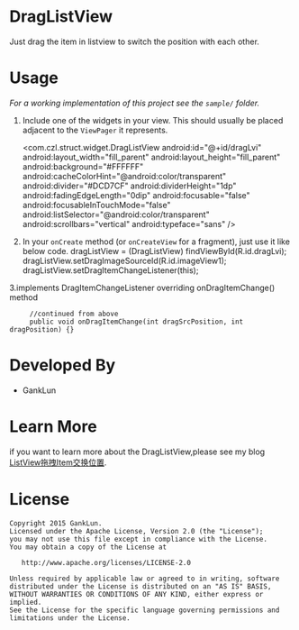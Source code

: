 DragListView
==========================

Just drag the item in listview to switch the position with each other.

Usage
=====

*For a working implementation of this project see the `sample/` folder.*

  1. Include one of the widgets in your view. This should usually be placed
     adjacent to the `ViewPager` it represents.

        <com.czl.struct.widget.DragListView
            android:id="@+id/dragLvi"
            android:layout_width="fill_parent"
            android:layout_height="fill_parent"
            android:background="#FFFFFF"
            android:cacheColorHint="@android:color/transparent"
            android:divider="#DCD7CF"
            android:dividerHeight="1dp"
            android:fadingEdgeLength="0dip"
            android:focusable="false"
            android:focusableInTouchMode="false"
            android:listSelector="@android:color/transparent"
            android:scrollbars="vertical"
            android:typeface="sans" />

  2. In your `onCreate` method (or `onCreateView` for a fragment), just use
     it like below code.
         dragListView = (DragListView) findViewById(R.id.dragLvi);
         dragListView.setDragImageSourceId(R.id.imageView1);
         dragListView.setDragItemChangeListener(this);

  3.implements DragItemChangeListener
     overriding onDragItemChange() method

         //continued from above
         public void onDragItemChange(int dragSrcPosition, int dragPosition) {}

Developed By
============

 * GankLun 

Learn More
============  
if you want to learn more about the DragListView,please see my blog   [ListView拖拽Item交换位置](http://blog.csdn.net/ganklun/article/details/43448729).


License
=======

    Copyright 2015 GankLun.
    Licensed under the Apache License, Version 2.0 (the "License");
    you may not use this file except in compliance with the License.
    You may obtain a copy of the License at

       http://www.apache.org/licenses/LICENSE-2.0

    Unless required by applicable law or agreed to in writing, software
    distributed under the License is distributed on an "AS IS" BASIS,
    WITHOUT WARRANTIES OR CONDITIONS OF ANY KIND, either express or implied.
    See the License for the specific language governing permissions and
    limitations under the License.


  


